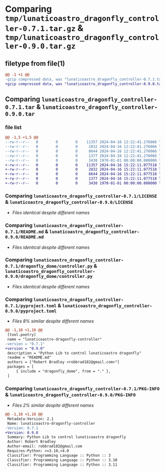 # Comparing `tmp/lunaticoastro_dragonfly_controller-0.7.1.tar.gz` & `tmp/lunaticoastro_dragonfly_controller-0.9.0.tar.gz`

## filetype from file(1)

```diff
@@ -1 +1 @@
-gzip compressed data, was "lunaticoastro_dragonfly_controller-0.7.1.tar", max compression
+gzip compressed data, was "lunaticoastro_dragonfly_controller-0.9.0.tar", max compression
```

## Comparing `lunaticoastro_dragonfly_controller-0.7.1.tar` & `lunaticoastro_dragonfly_controller-0.9.0.tar`

### file list

```diff
@@ -1,5 +1,5 @@
--rw-r--r--   0        0        0    11357 2024-04-16 12:22:41.276066 lunaticoastro_dragonfly_controller-0.7.1/LICENSE
--rw-r--r--   0        0        0     2832 2024-04-16 12:22:41.276066 lunaticoastro_dragonfly_controller-0.7.1/README.md
--rw-r--r--   0        0        0     8644 2024-04-16 12:22:41.276066 lunaticoastro_dragonfly_controller-0.7.1/dragonfly_dome/controller.py
--rw-r--r--   0        0        0     1377 2024-04-16 12:22:41.276066 lunaticoastro_dragonfly_controller-0.7.1/pyproject.toml
--rw-r--r--   0        0        0     3430 1970-01-01 00:00:00.000000 lunaticoastro_dragonfly_controller-0.7.1/PKG-INFO
+-rw-r--r--   0        0        0    11357 2024-04-16 15:22:11.077518 lunaticoastro_dragonfly_controller-0.9.0/LICENSE
+-rw-r--r--   0        0        0     2832 2024-04-16 15:22:11.077518 lunaticoastro_dragonfly_controller-0.9.0/README.md
+-rw-r--r--   0        0        0     8644 2024-04-16 15:22:11.077518 lunaticoastro_dragonfly_controller-0.9.0/dragonfly_dome/controller.py
+-rw-r--r--   0        0        0     1377 2024-04-16 15:22:11.077518 lunaticoastro_dragonfly_controller-0.9.0/pyproject.toml
+-rw-r--r--   0        0        0     3430 1970-01-01 00:00:00.000000 lunaticoastro_dragonfly_controller-0.9.0/PKG-INFO
```

### Comparing `lunaticoastro_dragonfly_controller-0.7.1/LICENSE` & `lunaticoastro_dragonfly_controller-0.9.0/LICENSE`

 * *Files identical despite different names*

### Comparing `lunaticoastro_dragonfly_controller-0.7.1/README.md` & `lunaticoastro_dragonfly_controller-0.9.0/README.md`

 * *Files identical despite different names*

### Comparing `lunaticoastro_dragonfly_controller-0.7.1/dragonfly_dome/controller.py` & `lunaticoastro_dragonfly_controller-0.9.0/dragonfly_dome/controller.py`

 * *Files identical despite different names*

### Comparing `lunaticoastro_dragonfly_controller-0.7.1/pyproject.toml` & `lunaticoastro_dragonfly_controller-0.9.0/pyproject.toml`

 * *Files 8% similar despite different names*

```diff
@@ -1,10 +1,10 @@
 [tool.poetry]
 name = "lunaticoastro-dragonfly-controller"
-version = "0.7.1"
+version = "0.9.0"
 description = "Python Lib to control lunaticoastro dragonfly"
 readme = "README.md"
 authors = ["Robert Bradley <robbrad182@gmail.com>"]
 packages = [
     { include = "dragonfly_dome", from = "." },
 ]
```

### Comparing `lunaticoastro_dragonfly_controller-0.7.1/PKG-INFO` & `lunaticoastro_dragonfly_controller-0.9.0/PKG-INFO`

 * *Files 2% similar despite different names*

```diff
@@ -1,10 +1,10 @@
 Metadata-Version: 2.1
 Name: lunaticoastro-dragonfly-controller
-Version: 0.7.1
+Version: 0.9.0
 Summary: Python Lib to control lunaticoastro dragonfly
 Author: Robert Bradley
 Author-email: robbrad182@gmail.com
 Requires-Python: >=3.10,<4.0
 Classifier: Programming Language :: Python :: 3
 Classifier: Programming Language :: Python :: 3.10
 Classifier: Programming Language :: Python :: 3.11
```

